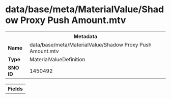 <h1>data/base/meta/MaterialValue/Shadow Proxy Push Amount.mtv</h1><table><tr><th colspan="100%">Metadata</th></tr><tr><td><b>Name</b></td><td>data/base/meta/MaterialValue/Shadow Proxy Push Amount.mtv</td></tr><tr><td><b>Type</b></td><td>MaterialValueDefinition</td></tr><tr><td><b>SNO ID</b></td><td>1450492</td></tr></table>

<table><tr><th colspan="100%">Fields</th></tr></table>

